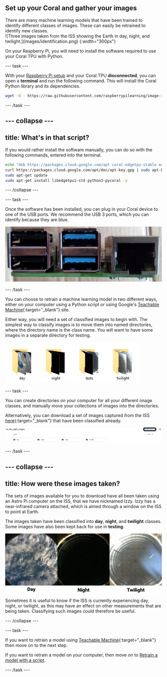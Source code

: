 ## Set up your Coral and gather your images

<div style="display: flex; flex-wrap: wrap">
<div style="flex-basis: 200px; flex-grow: 1; margin-right: 15px;">
There are many machine learning models that have been trained to identify different classes of images. These can easily be retrained to identify new classes.
</div>
<div>
![Three images taken from the ISS showing the Earth in day, night, and twilight.](images/identification.png) {:width="300px"}
</div>
</div>

On your Raspberry Pi, you will need to install the software required to use your Coral TPU with Python.

--- task ---

With your [Raspberry Pi setup](https://projects.raspberrypi.org/en/projects/raspberry-pi-getting-started) and your Coral TPU **disconnected**, you can open a **terminal** and run the following command. This will install the Coral Python library and its dependencies.

```bash
wget -O - https://raw.githubusercontent.com/raspberrypilearning/image-id-coral/master/en/resources/install_script.sh | bash
```

--- /task ---

--- collapse ---
---
title: What's in that script?
---

If you would rather install the software manually, you can do so with the following commands, entered into the terminal.

```bash
echo "deb https://packages.cloud.google.com/apt coral-edgetpu-stable main" | sudo tee /etc/apt/sources.list.d/coral-edgetpu.list
curl https://packages.cloud.google.com/apt/doc/apt-key.gpg | sudo apt-key add -
sudo apt-get update
sudo apt-get install libedgetpu1-std python3-pycoral -y
```

--- /collapse ---

--- task ---

Once the software has been installed, you can plug in your Coral device to one of the USB ports. We recommend the USB 3 ports, which you can identify because they are blue.

![USB ports of the Raspberry Pi 4.](images/usb_ports.jpg)

--- /task ---

You can choose to retrain a machine learning model in two different ways, either on your computer using a Python script or using Google's [Teachable Machine](https://teachablemachine.withgoogle.com/){:target="_blank"} site.

Either way, you will need a set of classified images to begin with. The simplest way to classify images is to move them into named directories, where the directory name is the class name. You will want to have some images in a separate directory for testing.

![Four directories labeled day, night, tests, and twilight shown.](images/directories.png)

--- task ---

You can create directories on your computer for all your different image classes, and manually move your collections of images into the directories.

Alternatively, you can download a set of images captured from the ISS [here](https://drive.google.com/drive/folders/1owb4zoZzSMld5qX0edCwZ1qZ6ypnJQ_5){:target="_blank"} that have been classified already.

![google drive showing the 4 directories to be downloaded](images/drive_download.png)

--- /task ---

--- collapse ---
---
title: How were these images taken?
---

The sets of images available for you to download have all been taken using an Astro Pi computer on the ISS, that we have nicknamed Izzy. Izzy has a near-infrared camera attached, which is aimed through a window on the ISS to point at Earth.

The images taken have been classified into **day**, **night**, and **twilight** classes. Some images have also been kept back for use in **testing**.

![Three images taken from the ISS showing the Earth in day, night, and twilight.](images/identification.png)

Sometimes it is useful to know if the ISS is currently experiencing day, night, or twilight, as this may have an effect on other measurements that are being taken. Classifying such images could therefore be useful.

--- /collapse ---

--- task ---

If you want to retrain a model using [Teachable Machine](https://teachablemachine.withgoogle.com/){:target="_blank"} then move on to the next step.

If you want to retrain a model on your computer, then move on to [Retrain a model with a script](3).

--- /task ---
